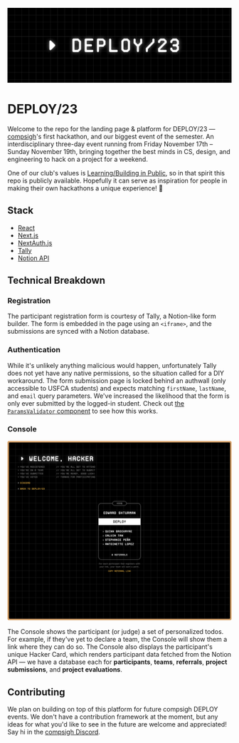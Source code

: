 [![DEPLOY/23 Banner](https://raw.githubusercontent.com/compsigh/deploy/main/public/banner-grid.png)](https://deploy.compsigh.so)

# DEPLOY/23

Welcome to the repo for the landing page & platform for DEPLOY/23 — [compsigh](https://compsigh.so)'s first hackathon, and our biggest event of the semester. An interdisciplinary three-day event running from Friday November 17th – Sunday November 19th, bringing together the best minds in CS, design, and engineering to hack on a project for a weekend.

One of our club's values is [Learning/Building in Public](https://www.swyx.io/learn-in-public), so in that spirit this repo is publicly available. Hopefully it can serve as inspiration for people in making their own hackathons a unique experience! 💛

## Stack

- [React](https://react.dev)
- [Next.js](https://nextjs.org)
- [NextAuth.js](https://github.com/nextauthjs/next-auth)
- [Tally](https://tally.so)
- [Notion API](https://developers.notion.com)

## Technical Breakdown

### Registration

The participant registration form is courtesy of Tally, a Notion-like form builder. The form is embedded in the page using an `<iframe>`, and the submissions are synced with a Notion database.

### Authentication

While it's unlikely anything malicious would happen, unfortunately Tally does not yet have any native permissions, so the situation called for a DIY workaround. The form submission page is locked behind an authwall (only accessible to USFCA students) and expects matching `firstName`, `lastName`, and `email` query parameters. We've increased the likelihood that the form is only ever submitted by the logged-in student. Check out [the `ParamsValidator` component](/components/ParamsValidator.js) to see how this works.

### Console

![DEPLOY/23 console](/public/console.png)

The Console shows the participant (or judge) a set of personalized todos. For example, if they've yet to declare a team, the Console will show them a link where they can do so.
The Console also displays the participant's unique Hacker Card, which renders participant data fetched from the Notion API — we have a database each for **participants**, **teams**, **referrals**, **project submissions**, and **project evaluations**.

## Contributing

We plan on building on top of this platform for future compsigh DEPLOY events. We don't have a contribution framework at the moment, but any ideas for what you'd like to see in the future are welcome and appreciated! Say hi in the [compsigh Discord](https://discord.compsigh.so).
